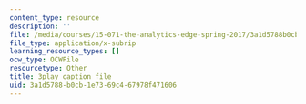 ```yaml
---
content_type: resource
description: ''
file: /media/courses/15-071-the-analytics-edge-spring-2017/3a1d5788b0cb1e7369c467978f471606_UVeZhQBNvkE.srt
file_type: application/x-subrip
learning_resource_types: []
ocw_type: OCWFile
resourcetype: Other
title: 3play caption file
uid: 3a1d5788-b0cb-1e73-69c4-67978f471606
---
```

